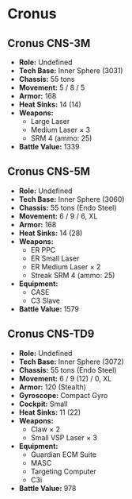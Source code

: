 # Cronus
## Cronus CNS-3M
- **Role:** Undefined
- **Tech Base:** Inner Sphere (3031)
- **Chassis:** 55 tons
- **Movement:** 5 / 8 / 5
- **Armor:** 168
- **Heat Sinks:** 14 (14)
- **Weapons:**
  - Large Laser
  - Medium Laser × 3
  - SRM 4 (ammo: 25)
- **Battle Value:** 1339

## Cronus CNS-5M
- **Role:** Undefined
- **Tech Base:** Inner Sphere (3060)
- **Chassis:** 55 tons (Endo Steel)
- **Movement:** 6 / 9 / 6, XL
- **Armor:** 168
- **Heat Sinks:** 14 (28)
- **Weapons:**
  - ER PPC
  - ER Small Laser
  - ER Medium Laser × 2
  - Streak SRM 4 (ammo: 25)
- **Equipment:**
  - CASE
  - C3 Slave
- **Battle Value:** 1579

## Cronus CNS-TD9
- **Role:** Undefined
- **Tech Base:** Inner Sphere (3072)
- **Chassis:** 55 tons (Endo Steel)
- **Movement:** 6 / 9 (12) / 0, XL
- **Armor:** 120 (Stealth)
- **Gyroscope:** Compact Gyro
- **Cockpit:** Small
- **Heat Sinks:** 11 (22)
- **Weapons:**
  - Claw × 2
  - Small VSP Laser × 3
- **Equipment:**
  - Guardian ECM Suite
  - MASC
  - Targeting Computer
  - C3i
- **Battle Value:** 978

